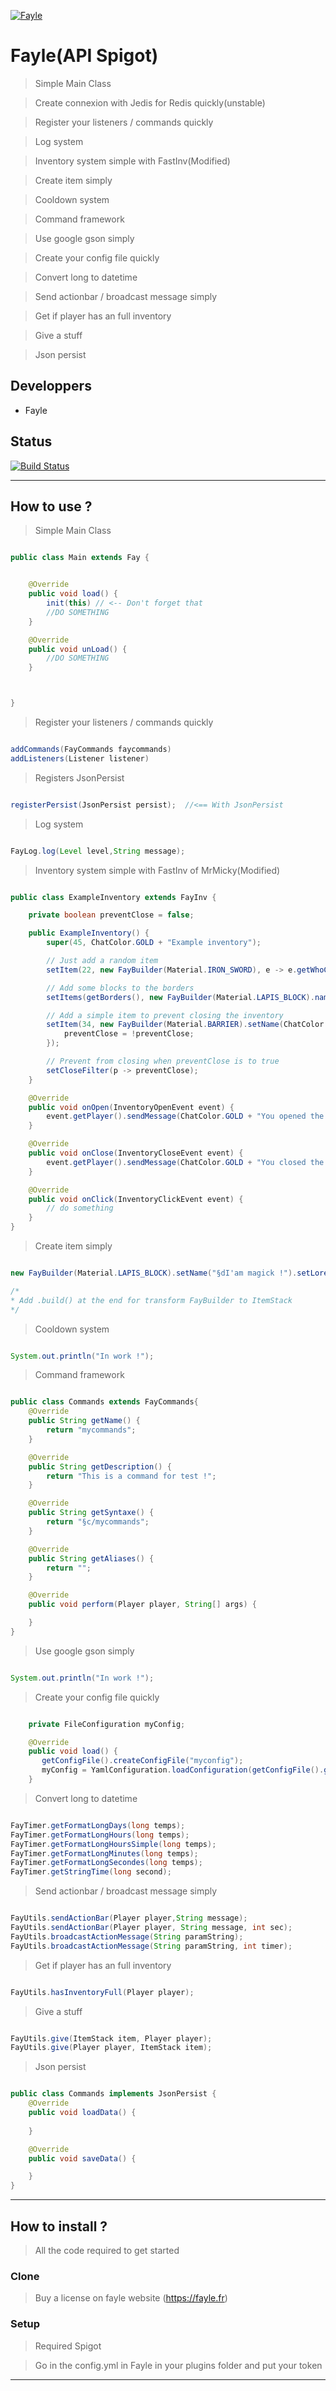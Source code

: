<a href="https://fayle.fr"><img src="https://avatars2.githubusercontent.com/u/65917484?s=400&u=341ea26f0e1396e19eff286f80e7461bd408c5c5&v=4&s=200" title="Fayle" alt="Fayle"></a>

# Fayle(API Spigot)

> Simple Main Class

> Create connexion with Jedis for Redis quickly(unstable)

> Register your listeners / commands quickly

> Log system

> Inventory system simple with FastInv(Modified)

> Create item simply

> Cooldown system

> Command framework

> Use google gson simply

> Create your config file quickly

> Convert long to datetime

> Send actionbar / broadcast message simply

> Get if player has an full inventory

> Give a stuff

> Json persist

## Developpers

- Fayle

## Status

[![Build Status](http://img.shields.io/travis/badges/badgerbadgerbadger.svg?style=flat-square)](https://travis-ci.org/badges/badgerbadgerbadger)

---

## How to use ?

> Simple Main Class

```java 

public class Main extends Fay {


    @Override
    public void load() {
        init(this) // <-- Don't forget that
        //DO SOMETHING
    }

    @Override
    public void unLoad() {
        //DO SOMETHING
    }



}

```

> Register your listeners / commands quickly

```java 

addCommands(FayCommands faycommands)
addListeners(Listener listener)

```

> Registers JsonPersist

```java

registerPersist(JsonPersist persist);  //<== With JsonPersist

```

> Log system

```java

FayLog.log(Level level,String message);

```

> Inventory system simple with FastInv of MrMicky(Modified)

```java

public class ExampleInventory extends FayInv {

    private boolean preventClose = false;

    public ExampleInventory() {
        super(45, ChatColor.GOLD + "Example inventory");

        // Just add a random item
        setItem(22, new FayBuilder(Material.IRON_SWORD), e -> e.getWhoClicked().sendMessage("You clicked on the sword"));

        // Add some blocks to the borders
        setItems(getBorders(), new FayBuilder(Material.LAPIS_BLOCK).name(" "));

        // Add a simple item to prevent closing the inventory
        setItem(34, new FayBuilder(Material.BARRIER).setName(ChatColor.RED + "Prevent close"), e -> {
            preventClose = !preventClose;
        });

        // Prevent from closing when preventClose is to true
        setCloseFilter(p -> preventClose);
    }

    @Override
    public void onOpen(InventoryOpenEvent event) {
        event.getPlayer().sendMessage(ChatColor.GOLD + "You opened the inventory");
    }

    @Override
    public void onClose(InventoryCloseEvent event) {
        event.getPlayer().sendMessage(ChatColor.GOLD + "You closed the inventory");
    }

    @Override
    public void onClick(InventoryClickEvent event) {
        // do something
    }
}

```

> Create item simply

```java

new FayBuilder(Material.LAPIS_BLOCK).setName("§dI'am magick !").setLore("I love","Magie","But I can't do it");

/*
* Add .build() at the end for transform FayBuilder to ItemStack
*/

```

> Cooldown system


```java

System.out.println("In work !");

```

> Command framework


```java

public class Commands extends FayCommands{
    @Override
    public String getName() {
        return "mycommands";
    }

    @Override
    public String getDescription() {
        return "This is a command for test !";
    }

    @Override
    public String getSyntaxe() {
        return "§c/mycommands";
    }

    @Override
    public String getAliases() {
        return "";
    }

    @Override
    public void perform(Player player, String[] args) {

    }
}


```

> Use google gson simply


```java

System.out.println("In work !");

```

> Create your config file quickly


```java

    private FileConfiguration myConfig;

    @Override
    public void load() {
       getConfigFile().createConfigFile("myconfig");
       myConfig = YamlConfiguration.loadConfiguration(getConfigFile().getFile("myconfig"));
    }


```

> Convert long to datetime


```java

FayTimer.getFormatLongDays(long temps);
FayTimer.getFormatLongHours(long temps);
FayTimer.getFormatLongHoursSimple(long temps);
FayTimer.getFormatLongMinutes(long temps);
FayTimer.getFormatLongSecondes(long temps);
FayTimer.getStringTime(long second);

```

> Send actionbar / broadcast message simply


```java

FayUtils.sendActionBar(Player player,String message);
FayUtils.sendActionBar(Player player, String message, int sec);
FayUtils.broadcastActionMessage(String paramString);
FayUtils.broadcastActionMessage(String paramString, int timer);

```

> Get if player has an full inventory


```java

FayUtils.hasInventoryFull(Player player);

```

> Give a stuff

```java

FayUtils.give(ItemStack item, Player player);
FayUtils.give(Player player, ItemStack item);

```

> Json persist

```java

public class Commands implements JsonPersist {
    @Override
    public void loadData() {
        
    }

    @Override
    public void saveData() {

    }
}

```

---

## How to install ?

> All the code required to get started

### Clone

> Buy a license on fayle website (https://fayle.fr)

### Setup

> Required Spigot

> Go in the config.yml in Fayle in your plugins folder and put your token

---
